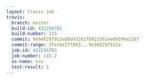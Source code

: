 ```yaml
---
layout: travis-job
travis:
  branch: master
  build-id: 432256701
  build-number: 115
  commit: 9e946297912a88d43281fb923361eed9199a2267
  commit-range: 3fecbe2ff803...9e946297912a
  job-id: 432256703
  job-number: 115.2
  os-name: osx
  test-result: 1
---
```

